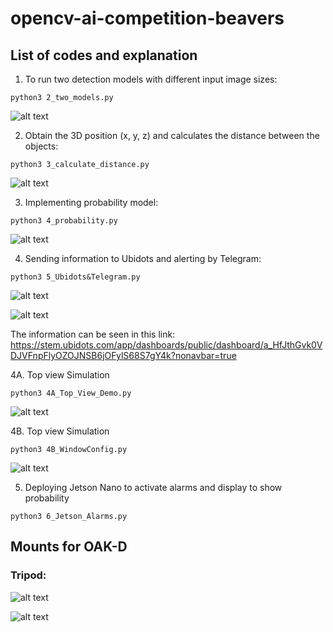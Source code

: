 # opencv-ai-competition-beavers
## List of codes and explanation
1. To run two detection models with different input image sizes:
```
python3 2_two_models.py
```
![alt text](https://github.com/cidimec/opencv-ai-competition-beavers/blob/main/Images/fig2_models.png)

2. Obtain the 3D position (x, y, z) and calculates the distance between the objects:
```
python3 3_calculate_distance.py
```
![alt text](https://github.com/cidimec/opencv-ai-competition-beavers/blob/main/Images/fig3_distance.png)

3. Implementing probability model:
```
python3 4_probability.py
```
![alt text](https://github.com/cidimec/opencv-ai-competition-beavers/blob/main/Images/fig4_probability.png)

4. Sending information to Ubidots and alerting by Telegram:
```
python3 5_Ubidots&Telegram.py
```
![alt text](https://github.com/cidimec/opencv-ai-competition-beavers/blob/main/Images/Ubidots.png)

![alt text](https://github.com/cidimec/opencv-ai-competition-beavers/blob/main/Images/Telegram.png)

The information can be seen in this link:
https://stem.ubidots.com/app/dashboards/public/dashboard/a_HfJthGvk0VDJVFnpFlyOZOJNSB6jOFylS68S7gY4k?nonavbar=true

4A. Top view Simulation
```
python3 4A_Top_View_Demo.py
```
![alt text](https://github.com/cidimec/opencv-ai-competition-beavers/blob/main/Images/Vista_superior.png)

4B. Top view Simulation
```
python3 4B_WindowConfig.py
```
![alt text](https://github.com/cidimec/opencv-ai-competition-beavers/blob/main/Images/Configuracion_inicial.png)

5. Deploying Jetson Nano to activate alarms and display to show probability
```
python3 6_Jetson_Alarms.py
```

## Mounts for OAK-D
### Tripod:

![alt text](https://github.com/cidimec/opencv-ai-competition-beavers/blob/main/OAK%20mounts/Tripod/Animations/Tripod_Assembly.gif)

![alt text](https://github.com/cidimec/opencv-ai-competition-beavers/blob/main/OAK%20mounts/Tripod/Animations/Animation.gif)
